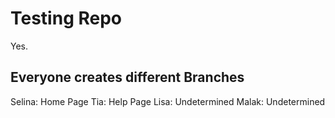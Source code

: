 # Testing Repo
Yes.
## Everyone creates different Branches
Selina: Home Page
Tia: Help Page
Lisa: Undetermined
Malak: Undetermined

